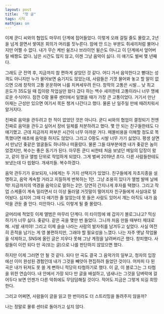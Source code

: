 ```yaml
---
layout: post
title:  "첫 글"
tags: 시작
mathjax: on
---
```


이제 쿤디 씨와의 협업도 마무리 단계에 접어들었다.
이렇게 오래 걸릴 줄도 몰랐고, 2년을 넘게 끌면서 쌓여온 회의가 머리를 짓누른다. 맘에 안 드는 부분도 쥐새끼처럼 불어나지만 어쩔 수 없다.
내가 무슨 케빈 쉴즈나 브라이언 윌슨도 아니고 이 단계에서 엎어버릴 배짱도 없다. 남은 시간도 많지 않고, 이젠 그냥 음악이 싫다. 이 얘기도 벌써 몇 년째다.

그래도 군 전역 후, 지금까지 참 편하게 살았던 것 같다.
어디 가서 음악한다고 뻗대는 성격도 아니지만 누가 물어보면 숨기지도 않았는데, 사람들은 기껏 물어봐 놓고 할 말이 없으면 으레 창작의 고통 운운하며 나를 치켜세우려 든다.
창작의 고통은 시발... 낮 최고 온도가 35도일 때 집이랑 작업실만 왔다 갔다 하는 백수 새끼한테 고통이라니 너무 명예로운 수식어다.
잠깐 O팡 물류 센터에서 일했을 때가 가장 큰 고통이었다. 거기서 만난 아재는 근성만 있으면 여기서 목돈 챙겨 나간다고 했다. 물론 난 일주일 만에 때려치워서 알거지다.

진짜로 음악을 관두려고 한 적이 없었던 것은 아니다.
쿤디 씨와의 협업이 결정되기 전엔 진짜로 음악을 관두고 싶어서 장비 일체를 처분하려고 했다. 몇 안 되는 친구들한테도 다 얘기했고.
근데 지금까지 퍼부은 시간이 너무 아까운 거다. 매몰비용을 이해할 정도로 똑똑했다면 애초에 음악을 하지도 않았다. 그리고 O팡도 시발 너무 가기 싫었다.
평생 살면서 만났던 좆같은 얼굴들도 하나하나 떠올랐다. 물론 그들 대부분에겐 내가 좆같은 놈이었겠지만, 복수는 좋은 동기가 된다.
아무튼 쿤디 씨한테 처음 보냈던 메일의 답장이 왔고, 같이 정규 앨범 단위로 작업하게 되었다. 그게 벌써 2019년 초다.
다른 사람들한테도 보냈는데 다 씹혔다. 개새끼들. 복수하겠다.

음악 관두기가 유보되자, 나에게는 두 가지 선택지가 있었다. 친구들에게 자초지종을 설명하고, 음악 계속할 거라고 지질하게 번복하는 1안. 그냥 조용히 있다가 앨범 발매 날에 딱!
지금까지의 역경을 음악으로 말하는 2안. 당연히 간지나게 후자를 택했다. 그리고 작업 스케줄이 계속 밀리면서 더 이상 둘러댈 거짓말이 떨어지자 친구들에게 사실대로 털어놨다.
심지어 그때 다 얘기한 줄 알았는데 못 들은 사람도 있어서 걔는 아직도 내가 음악을 관둔 줄 안다. 미안하다. 나도 이렇게 될 줄 몰랐다.

글머리에 적었듯 이제 앨범은 마무리 단계다.
이 타이밍에 왜 갑자기 블로그냐고? 믹싱하기가 너무 싫다. 좆같다. 같은 곡을 몇만 번 들었다. 그니까 처음 만들 때부터 제대로 해. 시발 새끼야!
그리고 이제 슬슬 나라는 사람의 발자취를 남겨두고 싶었다. 사실 여전히 흔적을 남기는 게 영 불편하지만, 그래야 할 필요성을 느꼈다.
나는 자주 옛날 작업물을 삭제하고, SNS에 올린 글은 지우다 못해 그냥 계정을 날려버리곤 했다. 창피했다. 사람들이 이런 되다 만 곡(또는 글)으로 나를 판단하지 않았으면 했다.

하지만 이제 그러면 안 될 것 같다. 되다 만 곡도 결국 그 음악가의 일부고, 청자의 입장에선 이미 완성된 경험인데 내가 그것을 빼앗아 편집하려 들었던 것이다.
어차피 다 된 곡은 내가 뒤져도 못 쓸 게 뻔하니 적당히 타협하기로 했다. 이 글, 이 블로그는 그 타협을 위한 연습이다.
내 안에서 가장 되다 만 글을 배설하고, 냄새나는 그것을 담벼락에 걸어두다 보면 언젠가 다른 악취에도 무덤덤해질 것이다. 적어도 지금은 그렇게 되길 희망한다.

그리고 어쩌면, 사람들이 글을 읽고 한 번이라도 더 스트리밍을 돌려주지 않을까?

나는 정말로 물류 센터로 돌아가고 싶지 않다.
